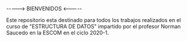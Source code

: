 -----> BIENVENIDOS <-----

Este repositorio esta destinado para 
todos los trabajos realizados en el 
curso de "ESTRUCTURA DE DATOS" impartido 
por el profesor Norman Saucedo en la ESCOM 
en el ciclo 2020-1.
